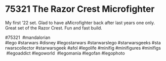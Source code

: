# 75321 The Razor Crest Microfighter

My first ’22 set. Glad to have aMicrofighter back after last years one only. Great set of the Razor Crest. Fun and fast build. 

#75321 
 #mandalorian 
#lego #starwars #disney #legostarwars #starwarslego #starwarsgeeks #starwarscollector #starwarsgeek #afol #legolife #minifig #minifigures #minifigs #legoaddict #legoworld  #legomania #legofan #legophoto 
 
